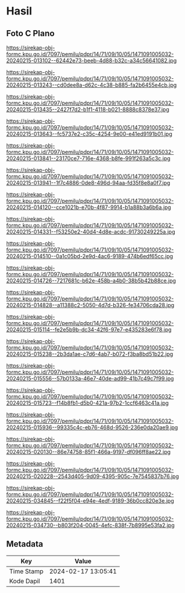 # Hasil

## Foto C Plano

https://sirekap-obj-formc.kpu.go.id/7097/pemilu/pdpr/14/71/09/10/05/1471091005032-20240215-013102--62442e73-beeb-4d88-b32c-a34c56641082.jpg

https://sirekap-obj-formc.kpu.go.id/7097/pemilu/pdpr/14/71/09/10/05/1471091005032-20240215-013243--cd0dee8a-d62c-4c38-b885-fa2b6455e4cb.jpg

https://sirekap-obj-formc.kpu.go.id/7097/pemilu/pdpr/14/71/09/10/05/1471091005032-20240215-013435--2427f7d2-b1f1-4118-b021-8888c8378e37.jpg

https://sirekap-obj-formc.kpu.go.id/7097/pemilu/pdpr/14/71/09/10/05/1471091005032-20240215-013643--fc5737e2-c35c-4254-9e00-e41ed9191b01.jpg

https://sirekap-obj-formc.kpu.go.id/7097/pemilu/pdpr/14/71/09/10/05/1471091005032-20240215-013841--23170ce7-716e-4368-b8fe-991f263a5c3c.jpg

https://sirekap-obj-formc.kpu.go.id/7097/pemilu/pdpr/14/71/09/10/05/1471091005032-20240215-013941--1f7c4886-0de8-496d-94aa-fd35f8e8a0f7.jpg

https://sirekap-obj-formc.kpu.go.id/7097/pemilu/pdpr/14/71/09/10/05/1471091005032-20240215-014120--cce1021b-e70b-4f87-9914-b1a88b3a6b6a.jpg

https://sirekap-obj-formc.kpu.go.id/7097/pemilu/pdpr/14/71/09/10/05/1471091005032-20240215-014331--f53250e2-40d4-4d8e-acdc-91730249225a.jpg

https://sirekap-obj-formc.kpu.go.id/7097/pemilu/pdpr/14/71/09/10/05/1471091005032-20240215-014510--0a1c05bd-2e9d-4ac6-9189-474b6edf65cc.jpg

https://sirekap-obj-formc.kpu.go.id/7097/pemilu/pdpr/14/71/09/10/05/1471091005032-20240215-014726--7217681c-b62e-458b-a4b0-38b5b42b88ce.jpg

https://sirekap-obj-formc.kpu.go.id/7097/pemilu/pdpr/14/71/09/10/05/1471091005032-20240215-014828--a11388c2-5050-4d7d-b326-fe34706cda28.jpg

https://sirekap-obj-formc.kpu.go.id/7097/pemilu/pdpr/14/71/09/10/05/1471091005032-20240215-015114--fe2e5b9b-dc34-42f6-97e7-e435283e6f78.jpg

https://sirekap-obj-formc.kpu.go.id/7097/pemilu/pdpr/14/71/09/10/05/1471091005032-20240215-015238--2b3da1ae-c7d6-4ab7-b072-f3ba8bd51b22.jpg

https://sirekap-obj-formc.kpu.go.id/7097/pemilu/pdpr/14/71/09/10/05/1471091005032-20240215-015556--57b0133a-46e7-40de-ad99-41b7c49c7f99.jpg

https://sirekap-obj-formc.kpu.go.id/7097/pemilu/pdpr/14/71/09/10/05/1471091005032-20240215-015723--f14b8fb1-d5b0-421a-97b2-1ccf6463c41a.jpg

https://sirekap-obj-formc.kpu.go.id/7097/pemilu/pdpr/14/71/09/10/05/1471091005032-20240215-015936--99335c4c-eb76-468d-9526-236e0da20ae9.jpg

https://sirekap-obj-formc.kpu.go.id/7097/pemilu/pdpr/14/71/09/10/05/1471091005032-20240215-020130--86e74758-85f1-466a-9197-df096ff8ae22.jpg

https://sirekap-obj-formc.kpu.go.id/7097/pemilu/pdpr/14/71/09/10/05/1471091005032-20240215-020228--2543d405-9d09-4395-905c-7e7545837b76.jpg

https://sirekap-obj-formc.kpu.go.id/7097/pemilu/pdpr/14/71/09/10/05/1471091005032-20240215-034845--f22f5f04-e94e-4edf-9189-36b0cc820e3e.jpg

https://sirekap-obj-formc.kpu.go.id/7097/pemilu/pdpr/14/71/09/10/05/1471091005032-20240215-034730--b803f204-0045-4efc-838f-7b8995e53fa2.jpg


## Metadata

| Key        | Value               |
| ---------- | ------------------- |
| Time Stamp | 2024-02-17 13:05:41 |
| Kode Dapil | 1401                |



